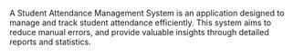 A Student Attendance Management System is an application designed to manage and track student attendance efficiently. This system aims to reduce manual errors, and provide valuable insights through detailed reports and statistics.
